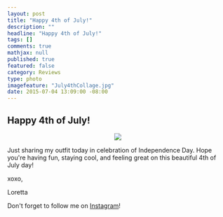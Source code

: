 ```yaml
---
layout: post
title: "Happy 4th of July!"
description: ""
headline: "Happy 4th of July!"
tags: []
comments: true
mathjax: null
published: true
featured: false
category: Reviews
type: photo
imagefeature: "July4thCollage.jpg"
date: 2015-07-04 13:09:00 -08:00
---
```


<H2>Happy 4th of July!</H2>

<CENTER><IMG SRC='/images/July4thCollage.jpg'></CENTER>

<p>Just sharing my outfit today in celebration of Independence Day. Hope you're having fun, staying cool, and feeling great on this beautiful 4th of July day!</p>
<p>xoxo,</p> 
<p>Loretta</p>

<p>Don't forget to follow me on <a href="https://instagram.com/whatsupmailbox/" target="_blank">Instagram</a>!</p>

